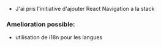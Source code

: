 - J'ai pris l'initiative d'ajouter React Navigation a la stack

### Amelioration possible:
- utilisation de i18n pour les langues